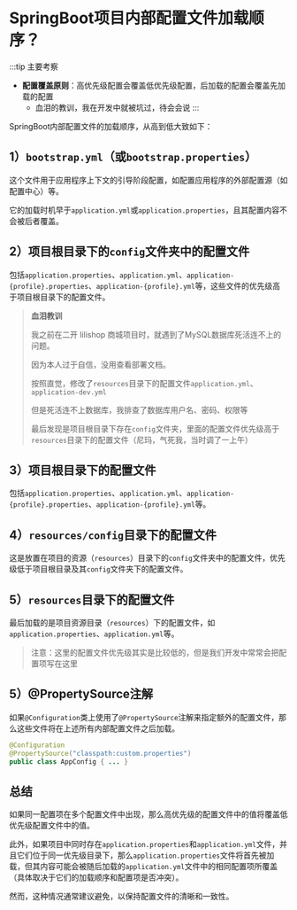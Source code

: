 # SpringBoot项目内部配置文件加载顺序？

:::tip
主要考察

-   **配置覆盖原则**：高优先级配置会覆盖低优先级配置，后加载的配置会覆盖先加载的配置
    -   血泪的教训，我在开发中就被坑过，待会会说
:::


SpringBoot内部配置文件的加载顺序，从高到低大致如下：

## **1）`bootstrap.yml`（或`bootstrap.properties`）**

这个文件用于应用程序上下文的引导阶段配置，如配置应用程序的外部配置源（如配置中心）等。

它的加载时机早于`application.yml`或`application.properties`，且其配置内容不会被后者覆盖。


## **2）项目根目录下的`config`文件夹中的配置文件**

包括`application.properties`、`application.yml`、`application-{profile}.properties`、`application-{profile}.yml`等，这些文件的优先级高于项目根目录下的配置文件。

>   **血泪教训**
>
>   我之前在二开 lilishop 商城项目时，就遇到了MySQL数据库死活连不上的问题。
>
>   因为本人过于自信，没用查看部署文档。
>
>   按照直觉，修改了`resources`目录下的配置文件`application.yml`、`application-dev.yml`
>
>   但是死活连不上数据库，我排查了数据库用户名、密码、权限等
>
>   最后发现是项目根目录下存在`config`文件夹，里面的配置文件优先级高于`resources`目录下的配置文件（尼玛，气死我，当时调了一上午）


## **3）项目根目录下的配置文件**

包括`application.properties`、`application.yml`、`application-{profile}.properties`、`application-{profile}.yml`等。


## **4）`resources/config`目录下的配置文件**

这是放置在项目的资源（`resources`）目录下的`config`文件夹中的配置文件，优先级低于项目根目录及其`config`文件夹下的配置文件。

## **5）`resources`目录下的配置文件**

最后加载的是项目资源目录（`resources`）下的配置文件，如`application.properties`、`application.yml`等。

>   注意：这里的配置文件优先级其实是比较低的，但是我们开发中常常会把配置项写在这里

## **5）@PropertySource注解**

如果`@Configuration`类上使用了`@PropertySource`注解来指定额外的配置文件，那么这些文件将在上述所有内部配置文件之后加载。

```java
@Configuration
@PropertySource("classpath:custom.properties")
public class AppConfig { ... }
```

## **总结**

如果同一配置项在多个配置文件中出现，那么高优先级的配置文件中的值将覆盖低优先级配置文件中的值。

此外，如果项目中同时存在`application.properties`和`application.yml`文件，并且它们位于同一优先级目录下，那么`application.properties`文件将首先被加载，但其内容可能会被随后加载的`application.yml`文件中的相同配置项所覆盖（具体取决于它们的加载顺序和配置项是否冲突）。

然而，这种情况通常建议避免，以保持配置文件的清晰和一致性。
